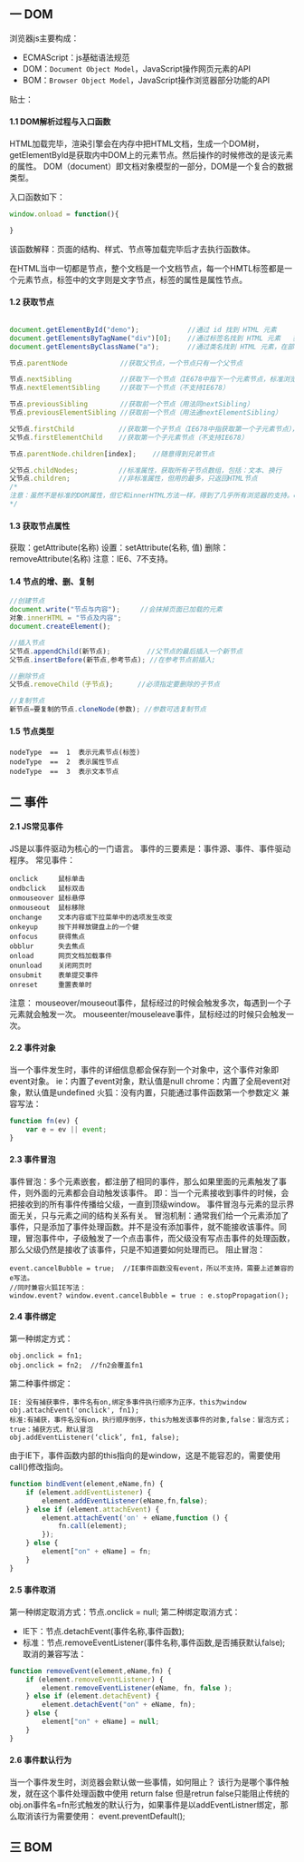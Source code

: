## 一 DOM


浏览器js主要构成：
- ECMAScript：js基础语法规范
- DOM：`Document Object Model`，JavaScript操作网页元素的API
- BOM：`Browser Object Model`，JavaScript操作浏览器部分功能的API

贴士：  

#### 1.1 DOM解析过程与入口函数
HTML加载完毕，渲染引擎会在内存中把HTML文档，生成一个DOM树，getElementById是获取内中DOM上的元素节点。然后操作的时候修改的是该元素的属性。
DOM（document）即文档对象模型的一部分，DOM是一个复合的数据类型。

入口函数如下：
```javascript
window.onload = function(){ 

}
```
该函数解释：页面的结构、样式、节点等加载完毕后才去执行函数体。

在HTML当中一切都是节点，整个文档是一个文档节点，每一个HMTL标签都是一个元素节点，标签中的文字则是文字节点，标签的属性是属性节点。
#### 1.2 获取节点
```javascript

document.getElementById("demo");            //通过 id 找到 HTML 元素
document.getElementsByTagName("div")[0];    //通过标签名找到 HTML 元素	获得的是标签伪数组
document.getElementsByClassName("a");       //通过类名找到 HTML 元素，在部分IE中无效

节点.parentNode             //获取父节点，一个节点只有一个父节点

节点.nextSibling            //获取下一个节点（IE678中指下一个元素节点，标准浏览器包括空文档和换行节点）	
节点.nextElementSibling     //获取下一个节点（不支持IE678）	

节点.previousSibling        //获取前一个节点（用法同nextSibling）
节点.previousElementSibling //获取前一个节点（用法通nextElementSibling）

父节点.firstChild           //获取第一个子节点（IE678中指获取第一个子元素节点），同理 lastChild
父节点.firstElementChild    //获取第一个子元素节点（不支持IE678）

节点.parentNode.children[index];    //随意得到兄弟节点

父节点.childNodes;          //标准属性，获取所有子节点数组，包括：文本、换行
父节点.children;            //非标准属性，但用的最多，只返回HTML节点
/* 
注意：虽然不是标准的DOM属性，但它和innerHTML方法一样，得到了几乎所有浏览器的支持。children在IE6/7/8中包含注释节点。
*/
```
#### 1.3 获取节点属性
获取：getAttribute(名称)
设置：setAttribute(名称, 值)
删除：removeAttribute(名称)
注意：IE6、7不支持。
#### 1.4 节点的增、删、复制
```javascript
//创建节点
document.write("节点与内容");     //会抹掉页面已加载的元素
对象.innerHTML = "节点及内容";
document.createElement();

//插入节点
父节点.appendChild(新节点);         //父节点的最后插入一个新节点
父节点.insertBefore(新节点,参考节点); //在参考节点前插入;

//删除节点
父节点.removeChild（子节点);      //必须指定要删除的子节点

//复制节点
新节点=要复制的节点.cloneNode(参数); //参数可选复制节点

```
#### 1.5 节点类型
```
nodeType  ==  1  表示元素节点(标签)      
nodeType  ==  2  表示属性节点   
nodeType  ==  3  表示文本节点
```
## 二 事件
#### 2.1 JS常见事件
JS是以事件驱动为核心的一门语言。
事件的三要素是：事件源、事件、事件驱动程序。
常见事件：
```
onclick     鼠标单击
ondbclick   鼠标双击
onmouseover 鼠标悬停
onmouseout  鼠标移除
onchange    文本内容或下拉菜单中的选项发生改变
onkeyup     按下并释放键盘上的一个健
onfocus     获得焦点
obblur      失去焦点
onload      网页文档加载事件
onunload    关闭网页时
onsubmit    表单提交事件
onreset     重置表单时
```
注意：
mouseover/mouseout事件，鼠标经过的时候会触发多次，每遇到一个子元素就会触发一次。
mouseenter/mouseleave事件，鼠标经过的时候只会触发一次。

#### 2.2 事件对象
当一个事件发生时，事件的详细信息都会保存到一个对象中，这个事件对象即event对象。
ie：内置了event对象，默认值是null
chrome：内置了全局event对象，默认值是undefined
火狐：没有内置，只能通过事件函数第一个参数定义
兼容写法：
```javascript
function fn(ev) {
    var e = ev || event;
}
```
#### 2.3 事件冒泡
事件冒泡：多个元素嵌套，都注册了相同的事件，那么如果里面的元素触发了事件，则外面的元素都会自动触发该事件。
即：当一个元素接收到事件的时候，会把接收到的所有事件传播给父级，一直到顶级window。
事件冒泡与元素的显示界面无关，只与元素之间的结构关系有关。
冒泡机制：通常我们给一个元素添加了事件，只是添加了事件处理函数。并不是没有添加事件，就不能接收该事件。同理，冒泡事件中，子级触发了一个点击事件，而父级没有写点击事件的处理函数，那么父级仍然是接收了该事件，只是不知道要如何处理而已。
阻止冒泡：
```
event.cancelBubble = true;  //IE事件函数没有event，所以不支持，需要上述兼容的e写法。
//同时兼容火狐IE写法：
window.event? window.event.cancelBubble = true : e.stopPropagation();
```
#### 2.4 事件绑定
第一种绑定方式：
```
obj.onclick = fn1;
obj.onclick = fn2;  //fn2会覆盖fn1
```
第二种事件绑定：
```
IE: 没有捕获事件，事件名有on,绑定多事件执行顺序为正序，this为window
obj.attachEvent('onclick', fn1);   
标准:有捕获，事件名没有on，执行顺序倒序，this为触发该事件的对象,false：冒泡方式；true：捕获方式，默认冒泡
obj.addEventListener(‘click’, fn1, false);
```
由于IE下，事件函数内部的this指向的是window，这是不能容忍的，需要使用call()修改指向。
```javascript
function bindEvent(element,eName,fn) {
    if (element.addEventListener) {
        element.addEventListener(eName,fn,false);
    } else if (element.attachEvent) {
        element.attachEvent('on' + eName,function () {
            fn.call(element);
        });
    } else {
        element["on" + eName] = fn;
    }
}
```
#### 2.5 事件取消
第一种绑定取消方式：节点.onclick = null;
第二种绑定取消方式：
- IE下：节点.detachEvent(事件名称,事件函数);
- 标准：节点.removeEventListener(事件名称,事件函数,是否捕获默认false); 
取消的兼容写法：
```javascript
function removeEvent(element,eName,fn) {
    if (element.removeEventListener) {
        element.removeEventListener(eName, fn, false );
    } else if (element.detachEvent) {
        element.detachEvent("on" + eName, fn);
    } else {
        element["on" + eName] = null;
    }
}
```
#### 2.6 事件默认行为
当一个事件发生时，浏览器会默认做一些事情，如何阻止？
该行为是哪个事件触发，就在这个事件处理函数中使用 return false
但是retrun false只能阻止传统的obj.on事件名=fn形式触发的默认行为，如果事件是以addEventListner绑定，那么取消该行为需要使用：
event.preventDefault();
## 三 BOM